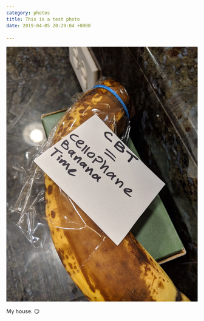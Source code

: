 ```yaml
---
category: photos
title: This is a test photo
date: 2019-04-05 20:29:04 +0000

---
```

![](/assets/images/IMG_20190404_2037262.jpg)

My house. 😏